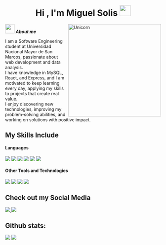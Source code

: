 <h1 align="center"><b>Hi , I'm Miguel Solis </b><img src="https://media.giphy.com/media/hvRJCLFzcasrR4ia7z/giphy.gif" width="35"></h1>
<img align="right" width=300px alt="Unicorn" src="https://tenor.com/es-419/view/web-hack-hacker-hack-coder-gif-1982038743043620378" />

<img src="https://media.giphy.com/media/ObNTw8Uzwy6KQ/giphy.gif" width="30px">&nbsp;***About me***

I am a Software Engineering student at Universidad Nacional Mayor de San Marcos, passionate about web development and data analysis.  
I have knowledge in MySQL, React, and Express, and I am motivated to keep learning every day, applying my skills to projects that create real value.  
I enjoy discovering new technologies, improving my problem-solving abilities, and working on solutions with positive impact.  

## My Skills Include

<h4> Languages </h4>
<span> 
  <img src="https://img.shields.io/badge/HTML5-E34F26?style=for-the-badge&logo=html5&logoColor=white">
  <img src="https://img.shields.io/badge/CSS3-1572B6?style=for-the-badge&logo=css3&logoColor=white">
  <img src="https://img.shields.io/badge/JavaScript-F7DF1E?style=for-the-badge&logo=javascript&logoColor=black">
  <img src="https://img.shields.io/badge/Python-3670A0?style=for-the-badge&logo=python&logoColor=ffdd54">
  <img src="https://img.shields.io/badge/Java-ED8B00?style=for-the-badge&logo=java&logoColor=white">
  <img src="https://img.shields.io/badge/MySQL-00000F?style=for-the-badge&logo=mysql&logoColor=white">
</span>

<h4> Other Tools and Technologies </h4>
<span>
  <img src="https://img.shields.io/badge/Git-F05032?style=for-the-badge&logo=git&logoColor=white">
  <img src="https://img.shields.io/badge/Express.js-000000?style=for-the-badge&logo=express&logoColor=white">
  <img src="https://img.shields.io/badge/React-20232A?style=for-the-badge&logo=react&logoColor=61DAFB">
  <img src="https://img.shields.io/badge/Flask-000000?style=for-the-badge&logo=flask&logoColor=white">
</span>

## Check out my Social Media

<a href="https://www.linkedin.com/in/miguel-solis-cunza">
    <img src="https://img.shields.io/badge/LinkedIn-%230077B5.svg?style=for-the-badge&logo=LinkedIn&logoColor=white">
</a>
<a href="https://github.com/miguelsolis">
    <img src="https://img.shields.io/badge/GitHub-%23121011.svg?style=for-the-badge&logo=github&logoColor=white">
</a>

<h2>Github stats:</h2> 

[![](https://github-readme-stats.vercel.app/api?username=miguelsolis&show_icons=true&theme=tokyonight&hide_border=true&locale=en)](https://github.com/miguelsolis)
[![](https://github-readme-streak-stats.herokuapp.com/?user=miguelsolis&theme=material-palenight)](https://github.com/miguelsolis)
